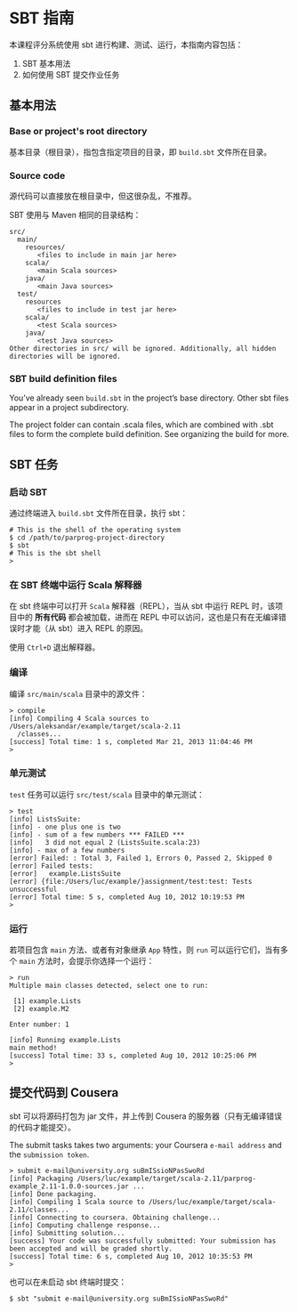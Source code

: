 # SBT 指南

本课程评分系统使用 sbt 进行构建、测试、运行，本指南内容包括：

1. SBT 基本用法
2. 如何使用 SBT 提交作业任务

## 基本用法

### Base or project's root directory

基本目录（根目录），指包含指定项目的目录，即 `build.sbt` 文件所在目录。

### Source code

源代码可以直接放在根目录中，但这很杂乱，不推荐。

SBT 使用与 Maven 相同的目录结构：

```
src/
  main/
    resources/
       <files to include in main jar here>
    scala/
       <main Scala sources>
    java/
       <main Java sources>
  test/
    resources
       <files to include in test jar here>
    scala/
       <test Scala sources>
    java/
       <test Java sources>
Other directories in src/ will be ignored. Additionally, all hidden
directories will be ignored.
```

### SBT build definition files

You’ve already seen `build.sbt` in the project’s base directory. Other sbt files appear in a project subdirectory.

The project folder can contain .scala files, which are combined with .sbt files to form the complete build definition. See organizing the build for more.

## SBT 任务

### 启动 SBT

通过终端进入 `build.sbt` 文件所在目录，执行 sbt：

```
# This is the shell of the operating system
$ cd /path/to/parprog-project-directory
$ sbt
# This is the sbt shell
>
```

### 在 SBT 终端中运行 Scala 解释器

在 sbt 终端中可以打开 `Scala` 解释器（REPL），当从 sbt 中运行 REPL 时，该项目中的 **所有代码** 都会被加载，进而在 REPL 中可以访问，这也是只有在无编译错误时才能（从 sbt）进入 REPL 的原因。

使用 `Ctrl+D` 退出解释器。

### 编译

编译 `src/main/scala` 目录中的源文件：

```
> compile
[info] Compiling 4 Scala sources to /Users/aleksandar/example/target/scala-2.11
  /classes...
[success] Total time: 1 s, completed Mar 21, 2013 11:04:46 PM
>
```

### 单元测试

`test` 任务可以运行 `src/test/scala` 目录中的单元测试：

```
> test
[info] ListsSuite:
[info] - one plus one is two
[info] - sum of a few numbers *** FAILED ***
[info]   3 did not equal 2 (ListsSuite.scala:23)
[info] - max of a few numbers
[error] Failed: : Total 3, Failed 1, Errors 0, Passed 2, Skipped 0
[error] Failed tests:
[error]   example.ListsSuite
[error] {file:/Users/luc/example/}assignment/test:test: Tests unsuccessful
[error] Total time: 5 s, completed Aug 10, 2012 10:19:53 PM
>
```

### 运行

若项目包含 `main` 方法、或者有对象继承 `App` 特性，则 `run` 可以运行它们，当有多个 `main` 方法时，会提示你选择一个运行：

```
> run
Multiple main classes detected, select one to run:

 [1] example.Lists
 [2] example.M2

Enter number: 1

[info] Running example.Lists
main method!
[success] Total time: 33 s, completed Aug 10, 2012 10:25:06 PM
>
```

## 提交代码到 Cousera

sbt 可以将源码打包为 jar 文件，并上传到 Cousera 的服务器（只有无编译错误的代码才能提交）。

The submit tasks takes two arguments: your Coursera `e-mail address` and the `submission token`.

```
> submit e-mail@university.org suBmISsioNPasSwoRd
[info] Packaging /Users/luc/example/target/scala-2.11/parprog-example_2.11-1.0.0-sources.jar ...
[info] Done packaging.
[info] Compiling 1 Scala source to /Users/luc/example/target/scala-2.11/classes...
[info] Connecting to coursera. Obtaining challenge...
[info] Computing challenge response...
[info] Submitting solution...
[success] Your code was successfully submitted: Your submission has been accepted and will be graded shortly.
[success] Total time: 6 s, completed Aug 10, 2012 10:35:53 PM
>
```

也可以在未启动 sbt 终端时提交：

```
$ sbt "submit e-mail@university.org suBmISsioNPasSwoRd"
```
